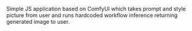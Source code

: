 Simple JS application based on ComfyUI which takes prompt and style picture from user and runs hardcoded workflow 
inference returning generated image to user.

